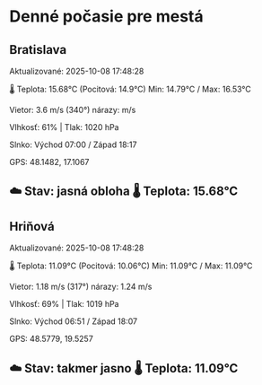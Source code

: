 ﻿# Denné počasie pre mestá

## Bratislava
Aktualizované: 2025-10-08 17:48:28

🌡️ Teplota: 15.68°C 
(Pocitová: 14.9°C)
Min: 14.79°C / Max: 16.53°C

Vietor: 3.6 m/s    (340°) 
nárazy:  m/s

Vlhkosť: 61% | Tlak: 1020 hPa

Slnko: Východ 07:00 / Západ 18:17

GPS: 48.1482, 17.1067

☁️ Stav: jasná obloha        🌡️ Teplota: 15.68°C
---

## Hriňová
Aktualizované: 2025-10-08 17:48:28

🌡️ Teplota: 11.09°C 
(Pocitová: 10.06°C)
Min: 11.09°C / Max: 11.09°C

Vietor: 1.18 m/s (317°)
nárazy: 1.24 m/s

Vlhkosť: 69% | Tlak: 1019 hPa

Slnko: Východ 06:51 / Západ 18:07

GPS: 48.5779, 19.5257

☁️ Stav: takmer jasno        🌡️ Teplota: 11.09°C
---
